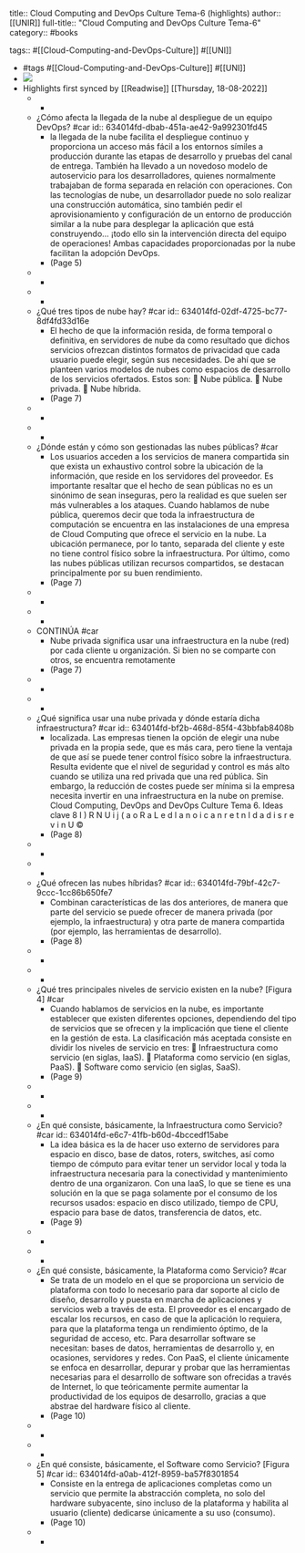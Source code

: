 title:: Cloud Computing and DevOps Culture Tema-6 (highlights)
author:: [[UNIR]]
full-title:: "Cloud Computing and DevOps Culture Tema-6"
category:: #books

tags:: #[[Cloud-Computing-and-DevOps-Culture]] #[[UNI]]

- #tags #[[Cloud-Computing-and-DevOps-Culture]] #[[UNI]]
- ![](https://readwise-assets.s3.amazonaws.com/media/uploaded_book_covers/profile_22942/d30dfe36-f609-4c27-9c38-9e9ef6c93bf0.png)
- Highlights first synced by [[Readwise]] [[Thursday, 18-08-2022]]
	- -
	- ¿Cómo afecta la llegada de la nube al despliegue de un equipo DevOps? #car
	  id:: 634014fd-dbab-451a-ae42-9a992301fd45
		- la llegada de la nube facilita el despliegue continuo y proporciona un  acceso  más  fácil  a  los  entornos  símiles  a  producción  durante  las  etapas  de desarrollo  y  pruebas  del  canal  de  entrega.  También  ha  llevado  a  un  novedoso modelo de autoservicio para los desarrolladores, quienes normalmente trabajaban de  forma  separada  en  relación  con  operaciones.  Con  las  tecnologías  de  nube,  un desarrollador puede no solo realizar una construcción automática, sino también pedir el aprovisionamiento y configuración de un entorno de producción similar a la nube para desplegar la aplicación que está construyendo… ¡todo ello sin la intervención directa del equipo de operaciones! Ambas capacidades proporcionadas por la nube facilitan la adopción DevOps.
		- (Page 5)
	- -
	- -
	- ¿Qué tres tipos de nube hay? #car
	  id:: 634014fd-02df-4725-bc77-8df4fd33d16e
		- El hecho de que la información resida, de forma temporal o definitiva, en servidores de  nube  da  como  resultado  que  dichos  servicios  ofrezcan  distintos  formatos  de privacidad  que  cada  usuario  puede  elegir,  según  sus  necesidades.  De  ahí  que  se planteen  varios  modelos  de  nubes  como  espacios  de  desarrollo  de  los  servicios ofertados. Estos son:   Nube pública.   Nube privada.   Nube híbrida.
		- (Page 7)
	- -
	- -
	- ¿Dónde están y cómo son gestionadas las nubes públicas? #car
		- Los  usuarios  acceden  a  los  servicios  de  manera  compartida  sin  que  exista  un exhaustivo control sobre la ubicación de la información, que reside en los servidores del  proveedor.  Es  importante  resaltar  que  el  hecho  de  sean  públicas  no  es  un sinónimo de sean inseguras, pero la realidad es que suelen ser más vulnerables a los ataques. Cuando hablamos de nube pública, queremos decir que toda la infraestructura de computación se encuentra en las instalaciones de una empresa de Cloud Computing que ofrece el servicio en la nube. La ubicación permanece, por lo tanto, separada del cliente y este no tiene control físico sobre la infraestructura. Por último, como las nubes  públicas  utilizan  recursos  compartidos,  se  destacan  principalmente  por  su buen rendimiento.
		- (Page 7)
	- -
	- -
	- CONTINÚA #car
		- Nube privada significa usar una infraestructura en la nube (red) por cada cliente u organización.  Si  bien  no  se  comparte  con  otros,  se  encuentra  remotamente
		- (Page 7)
	- -
	- -
	- ¿Qué significa usar una nube privada y dónde estaría dicha infraestructura? #car
	  id:: 634014fd-bf2b-468d-85f4-43bbfab8408b
		- localizada.  Las  empresas  tienen  la  opción  de  elegir  una  nube  privada  en  la  propia sede, que es más cara, pero tiene la ventaja de que así se puede tener control físico sobre la infraestructura. Resulta evidente que el nivel de seguridad y control es más alto cuando se utiliza una red privada que una red pública. Sin embargo, la reducción de costes puede ser mínima si la empresa necesita invertir en una infraestructura en la nube on premise. Cloud Computing, DevOps and DevOps Culture Tema 6. Ideas clave 8 I  ) R N U i j (  a o R a L  e d   l a n o i c a n r e t n I  d a d i s r e v i n U ©
		- (Page 8)
	- -
	- -
	- ¿Qué ofrecen las nubes híbridas? #car
	  id:: 634014fd-79bf-42c7-9ccc-1cc86b650fe7
		- Combinan características de las dos anteriores, de manera que parte del servicio se puede ofrecer de manera privada (por ejemplo, la infraestructura) y otra parte de manera compartida (por ejemplo, las herramientas de desarrollo).
		- (Page 8)
	- -
	- -
	- ¿Qué tres principales niveles de servicio existen en la nube? [Figura 4] #car
		- Cuando  hablamos  de  servicios  en  la  nube,  es  importante  establecer  que  existen diferentes opciones, dependiendo del tipo de servicios que se ofrecen y la implicación que tiene el cliente en la gestión de esta. La clasificación más aceptada consiste en dividir los niveles de servicio en tres:   Infraestructura como servicio (en siglas, IaaS).   Plataforma como servicio (en siglas, PaaS).   Software como servicio (en siglas, SaaS).
		- (Page 9)
	- -
	- -
	- ¿En qué consiste, básicamente, la Infraestructura como Servicio? #car
	  id:: 634014fd-e6c7-41fb-b60d-4bccedf15abe
		- La idea básica es la de hacer uso externo de servidores para espacio en disco, base de datos, roters, switches, así como tiempo de cómputo para evitar tener un servidor local y toda la infraestructura necesaria para la conectividad y mantenimiento dentro de una organizaron. Con una IaaS, lo que se tiene es una solución en la que se paga solamente por el consumo de los recursos usados: espacio en disco utilizado, tiempo de CPU, espacio para base de datos, transferencia de datos, etc.
		- (Page 9)
	- -
	- -
	- ¿En qué consiste, básicamente, la Plataforma como Servicio? #car
		- Se trata de un modelo en el que se proporciona un servicio de plataforma con todo lo necesario para dar soporte al ciclo de diseño, desarrollo y puesta en marcha de aplicaciones y servicios web a través de esta. El proveedor es el encargado de escalar los recursos, en caso de que la aplicación lo requiera, para que la plataforma tenga un rendimiento óptimo, de la seguridad de acceso, etc. Para desarrollar software se necesitan: bases de datos, herramientas de desarrollo y, en ocasiones, servidores y redes. Con PaaS, el cliente únicamente se enfoca en desarrollar, depurar y probar que las herramientas necesarias para el desarrollo de software son ofrecidas a través de Internet, lo que teóricamente permite aumentar la productividad de los equipos de desarrollo, gracias a que abstrae del hardware físico al cliente.
		- (Page 10)
	- -
	- -
	- ¿En qué consiste, básicamente, el Software como Servicio? [Figura 5] #car
	  id:: 634014fd-a0ab-412f-8959-ba57f8301854
		- Consiste en la entrega de aplicaciones completas como un servicio que permite la abstracción completa, no solo del hardware subyacente, sino incluso de la plataforma y habilita al usuario (cliente) dedicarse únicamente a su uso (consumo).
		- (Page 10)
	- -